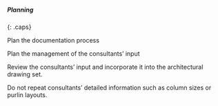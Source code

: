 ##### Planning
{: .caps}

Plan the documentation process

Plan the management of the consultants’ input

Review the consultants’ input and incorporate it into the architectural drawing set.

Do not repeat consultants’ detailed information such as column sizes or purlin layouts.
